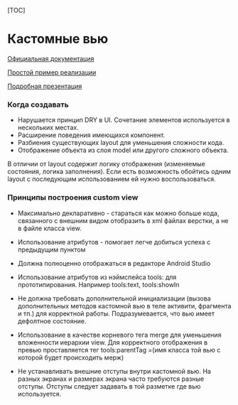 [TOC]

# Кастомные вью

[Официальная документация][docs]

[Простой пример реализации][ex]

[Подробная презентация][presentation]

### Когда создавать
* Нарушается принцип DRY в UI. Сочетание элементов используется в нескольких местах.
* Расширение поведения имеющихся компонент.
* Разбиения существующих layout для уменьшения сложности кода.
* Отображение объекта из слоя model или другого сложного объекта.

В отличии от layout содержит логику отображения (изменяемые состояния,
логика заполнения). Если есть возможность обойтись одним layout c последующим
использованием <include> ей нужно воспользоваться.

### Принципы построения custom view

- Максимально декларативно -  стараться как можно больше кода, связанного
с внешним видом отобразить в xml файлах верстки, а не в файле класса view.

- Использование атрибутов - помогает легче добиться успеха с предыдущим пунктом

- Должна полноценно отображаться в редакторе Android Studio

- Использование атрибутов из нэймспейса tools: для прототипирования.
Например tools:text, tools:showIn

- Не должна требовать дополнительной инициализации (вызова дополнительных
методов кастомной вью в теле активити, фрагмента и тп.) для корректной работы.
Подразумевается, что вью имеет дефолтное состояние.

- Использование в качестве корневого тега merge для уменьшения вложенности
иерархии view. Для корректного отображения в превью проставляется тег
tools:parentTag =(имя класса той вью с которой будет происходить мерж)

- Не устанавливать внешние отступы внутри кастомной вью. На разных экранах
и размерах экрана часто требуются разные отступы. Отступы следует задавать
в той разметке где вью используется.

[docs]: https://developer.android.com/guide/topics/ui/custom-components
[ex]: https://gist.github.com/icebail/737f39d6cad140c0a83c4764f5fb0bd8
[presentation]: https://docs.google.com/presentation/d/1_C1fmfLtJYkSzvoa2O3fsUtPrQ7EDr_LIb60pqWU854/edit#slide=id.g114ed9bf1d_0_51

